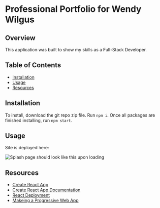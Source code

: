 # Professional Portfolio for Wendy Wilgus 

## Overview
This application was built to show my skills as a Full-Stack Developer.  


## Table of Contents

- [Installation](#installation)
- [Usage](#usage) 
- [Resources](#resources)



## Installation

To install, download the git repo zip file. Run `npm i`. Once all packages are finished installing, run `npm start`.


## Usage

Site is deployed here: 

![Splash page should look like this upon loading](images/splash.jpg)



## Resources

* [Create React App](https://github.com/facebook/create-react-app)
* [Create React App Documentation](https://facebook.github.io/create-react-app/docs/getting-started)
* [React Deployment](https://facebook.github.io/create-react-app/docs/deployment)
* [Makeing a Progressive Web App](https://facebook.github.io/create-react-app/docs/making-a-progressive-web-app)